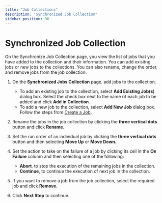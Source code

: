 ```yaml
---
title: "Job Collections"
description: "Synchronized Job Collection"
sidebar_position: 30
---
```


# Synchronized Job Collection

On the Synchronize Job Collection page, you view the list of jobs that you have added to the
collection and their information. You can add exisitng jobs or new jobs to the collections. You can
also rename, change the order, and remove jobs from the job collection.

1. On the **Synchronized Jobs Collection** page, add jobs to the collection.

    - To add an existing job to the collection, select **Add Existing Job(s)** dialog box. Select
      the check box next to the name of each job to be added and click **Add in Collection**.
    - To add a new job to the collection, select **Add New Job** dialog box. Follow the steps from
      [Create a Job](/docs/directorymanager/11.0/portal/synchronize/create/create.md).

2. Rename the jobs in the job collection by clicking the **three vertical dots** button and click
   **Rename**.
3. Set the run order of an individual job by clicking the **three vertical dots** button and then
   selecting **Move Up** or **Move Down.**
4. Set the action to take on the failure of a job by clicking its cell in the **On Failure** column
   and then selecting one of the following:

    - **Abort**, to stop the execution of the remaining jobs in the collection.
    - **Continue**, to continue the execution of next job in the collection.

5. If you want to remove a job from the job collection, select the required job and click
   **Remove**.
6. Click **Next Step** to continue.

